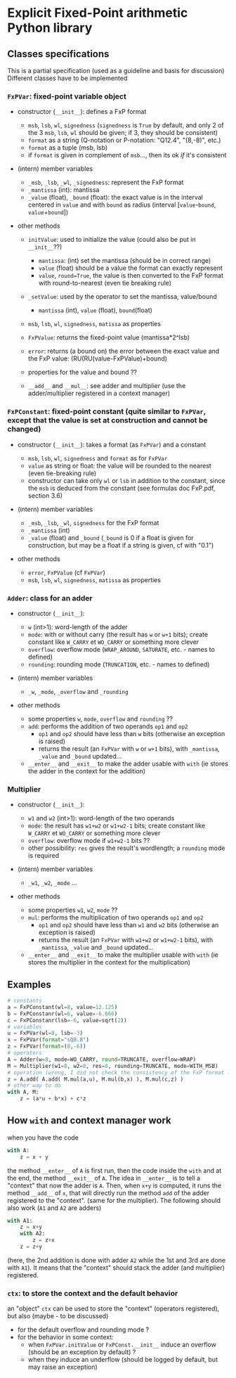 # Explicit Fixed-Point arithmetic Python library


## Classes specifications
This is a partial specification (used as a guideline and basis for discussion)
Different classes have to be implemented

### `FxPVar`: fixed-point variable object

- constructor (`__init__`): defines a FxP format
  - `msb`, `lsb`, `wl`, `signedness` (`signedness` is `True` by default, and only 2 of the 3 `msb`, `lsb`, `wl` should be given; if 3, they should be consistent)
  - `format` as a string (Q-notation or P-notation: "Q12.4", "(8,-8)", etc.)
  - `format` as a tuple (msb, lsb)
  - if `format` is given in complement of `msb`..., then its ok *if* it's consistent

- (intern) member variables
  - `_msb`, `_lsb`, `_wl`, `_signedness`: represent the FxP format
  - `_mantissa` (int): mantissa
  - `_value` (float), `_bound` (float): the exact value is in the interval centered in `value` and with `bound` as radius (interval [`value`-`bound`, `value`+`bound`])

- other methods
  - `initValue`: used to initialize the value (could also be put in `__init__`??)
    - `mantissa`: (int) set the mantissa (should be in correct range)
	- `value` (float) should be a value the format can exactly represent
	- `value`, `round=True`, the value is then converted to the FxP format with round-to-nearest (even tie breaking rule)

  - `_setValue`: used by the operator to set the mantissa, value/bound
	- `mantissa` (int), `value` (float), `bound`(float)

  - `msb`, `lsb`, `wl`, `signedness`, `matissa` as properties
  - `FxPValue`: returns the fixed-point value (mantissa*2^lsb)
  - `error`: returns (a bound on) the error between the exact value and the FxP value: (RU(RU(value-FxPValue)+bound)
  - properties for the value and bound ??
  
  - `__add__` and `__mul__`: see adder and multiplier (use the adder/multiplier registered in a context manager)

  


### `FxPConstant`: fixed-point constant (quite similar to `FxPVar`, except that the value is set at construction and cannot be changed)

- constructor (`__init__`): takes a format (as `FxPVar`) and a constant
  - `msb`, `lsb`, `wl`, `signedness` and `format` as for `FxPVar`
  - `value` as string or float: the value will be rounded to the nearest (even tie-breaking rule)
  - constructor can take only `wl` or `lsb` in addition to the constant, since the `msb` is deduced from the constant (see formulas doc FxP.pdf, section 3.6)

- (intern) member variables
  - `_msb`, `_lsb`, `_wl`, `signedness` for the FxP format
  - `_mantissa` (int)
  - `_value` (float) and `_bound` (`_bound` is 0 if a float is given for construction, but may be a float if a string is given, cf with "0.1")

- other methods
  - `error`, `FxPValue` (cf `FxPVar`)
  - `msb`, `lsb`, `wl`, `signedness`, `matissa` as properties

### `Adder`: class for an adder

- constructor (`__init__`):
  - `w` (int>1): word-length of the adder
  - `mode`: with or without carry (the result has `w` or `w+1` bits); create constant like `W_CARRY` et `WO_CARRY` or something more clever
  - `overflow`: overflow mode (`WRAP_AROUND`, `SATURATE`, etc. - names to defined)
  - `rounding`: rounding mode (`TRUNCATION`, etc. - names to defined)

- (intern) member variables
  - `_w`, `_mode`, `_overflow` and `_rounding`

- other methods
  - some properties `w`, `mode`, `overflow` and `rounding` ??
  - `add`: performs the addition of two operands `op1` and `op2`
    - `op1` and `op2` should have less than `w` bits (otherwise an exception is raised)
    - returns the result (an `FxPVar` with `w` or `w+1` bits), with `_mantissa`, `_value` and `_bound` updated...
  - `__enter__` and `__exit__` to make the adder usable with `with` (ie stores the adder in the context for the addition)
  

### Multiplier

- constructor (`__init__`):
  - `w1` and `w2` (int>1): word-length of the two operands
  - `mode`: the result has `w1+w2` or `w1+w2-1` bits; create constant like `W_CARRY` et `WO_CARRY` or something more clever
  - `overflow`: overflow mode  if `w1+w2-1` bits ??
  - other possibility: `res` gives the result's wordlength; a `rounding` mode is required

- (intern) member variables
  - `_w1`, `_w2`, `_mode` ...

- other methods
  - some properties `w1`, `w2`, `mode` ??
  - `mul`: performs the multiplication of two operands `op1` and `op2`
    - `op1` and `op2` should have less than `w1` and `w2` bits (otherwise an exception is raised)
    - returns the result (an `FxPVar` with `w1+w2` or `w1+w2-1` bits), with `_mantissa`, `_value` and `_bound` updated...
  - `__enter__` and `__exit__` to make the multiplier usable with `with` (ie stores the multiplier in the context for the multiplication)

## Examples

```python
# constants
a = FxPConstant(wl=8, value=12.125)
b = FxPConstanr(wl=6, value=-6.666)
c = FxPConstanr(lsb=-6, value=sqrt(2))
# variables
u = FxPVar(wl=8, lsb=-3)
x = FxPVar(format="sQ8.8")
z = FxPVar(format=(8,-6))
# operators
A = Adder(w=8, mode=WO_CARRY, round=TRUNCATE, overflow=WRAP)
M = Multiplier(w1=8, w2=8, res=8, rounding=TRUNCATE, mode=WITH_MSB)
# operation (wrong, I did not check the consistency of the FxP format !)
z = A.add( A.add( M.mul(a,u), M.mul(b,x) ), M.mul(c,z) )
# other way to do
with A, M:
	z = (a*u + b*x) + c*z
```

## How `with` and context manager work
when you have the code
```python
with A:
	z = x + y
```
the method `__enter__` of `A` is first run, then the code inside the `with` and at the end, the method `__exit__` of `A`. The idea in `__enter__` is to tell a "context" that now the adder is `A`. Then, when `x+y` is computed, it runs the method `__add__` of `x`, that will directly run the method `add` of the adder registered to the "context". (same for the multiplier). The following should also work (`A1` and `A2` are adders)
```python
with A1:
	z = x+y
	with A2:
		z = z+x
	z = z+y
```
(here, the 2nd addition is done with adder `A2` while the 1st and 3rd are done with `A1`). It means that the "context" should stack the adder (and multiplier) registered.

### `ctx`: to store the context and the default behavior

an "object" `ctx` can be used to store the "context" (operators registered), but also (maybe - to be discussed)
- for the default overflow and rounding mode ?
- for the behavior in some context:
  - when `FxPVar.initValue` or `FxPConst.__init__` induce an overflow (should be an exception by default) ?
  - when they induce an underflow (should be logged by default, but may raise an exception)
